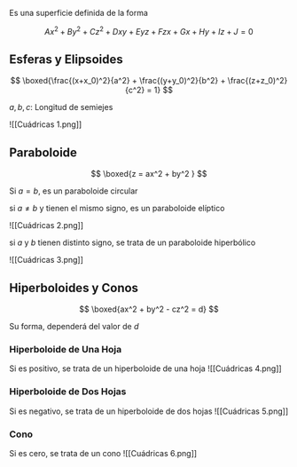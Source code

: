 Es una superficie definida de la forma

$$
Ax^2 + By^2 + Cz^2 + Dxy + Eyz + Fzx + Gx + Hy + Iz + J = 0
$$

## Esferas y Elipsoides

$$
\boxed{\frac{(x+x_0)^2}{a^2} + \frac{(y+y_0)^2}{b^2} + \frac{(z+z_0)^2}{c^2} = 1}
$$

$a, b, c$: Longitud de semiejes

![[Cuádricas 1.png]]

## Paraboloide

$$
\boxed{z = ax^2 + by^2 }
$$

Si $a = b$, es un paraboloide circular

si $a ≠ b$ y tienen el mismo signo, es un paraboloide elíptico

![[Cuádricas 2.png]]

si $a$ y $b$ tienen distinto signo, se trata de un paraboloide hiperbólico

![[Cuádricas 3.png]]

## Hiperboloides y Conos

$$
\boxed{ax^2 + by^2 - cz^2 = d}
$$

Su forma, dependerá del valor de $d$

### Hiperboloide de Una Hoja

Si es positivo, se trata de un hiperboloide de una hoja ![[Cuádricas 4.png]]

### Hiperboloide de Dos Hojas

Si es negativo, se trata de un hiperboloide de dos hojas ![[Cuádricas 5.png]]

### Cono

Si es cero, se trata de un cono ![[Cuádricas 6.png]]
